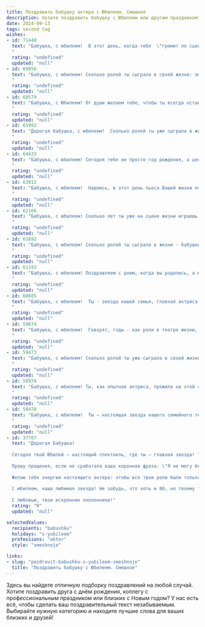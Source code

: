 ```yaml
---
title: Поздравить бабушку актера с Юбилеем. Смешное
description: Хотите поздравить бабушку с Юбилеем или другим праздником? Наш ИИ создаст незабываемое поздравление, а вы обязательно выделитесь среди других.  
date: 2024-09-13
tags: second tag
wishes:
- id: 71440
  text: "Бабушка, с юбилеем!  В этот день, когда тебя  \"гремит по сцене\" вся родня,  мы хотим пожелать, чтобы ты, как артист,  зажигала на сцене жизни еще долгие годы! 🎭🎂🥂🍾
  "
  rating: "undefined"
  updated: "null"
- id: 69956
  text: "Бабушка, с юбилеем! Сколько ролей ты сыграла в своей жизни: любящая бабушка, заботливая хозяйка, строгая учительница, а порой даже грозный дракон! Спасибо тебе за все эти роли, все они были незабываемы! Желаем тебе еще много ярких и интересных выступлений на жизненной сцене, аплодисментов и счастливых зрителей!
  "
  rating: "undefined"
  updated: "null"
- id: 68579
  text: "Бабушка, с Юбилеем! От души желаем тебе, чтобы ты всегда оставалась  яркой звездой, но  в хорошем смысле, конечно!  Пусть твой актерский талант никогда не угасает, а сцена жизни дарит тебе только  положительные роли! 🎉
  "
  rating: "undefined"
  updated: "null"
- id: 65992
  text: "Дорогая бабушка, с юбилеем!  Сколько ролей ты уже сыграла в жизни: любящей мамы, мудрого советчика, неподражаемого рассказчика сказок. Но твоя главная роль - это роль невероятной бабушки, которая всегда умеет поднять настроение и сделать жизнь ярче! Желаем тебе еще многих лет на сцене жизни, полных оваций, аплодисментов и, конечно, конфет! 🥳🎉
  "
  rating: "undefined"
  updated: "null"
- id: 64433
  text: "Бабушка, с юбилеем! Сегодня тебе не просто год рождения, а целый спектакль жизни! Поздравляем с премьерой нового акта, где ты, как всегда, в главной роли! Желаем тебе самых ярких оваций, самых искренних аплодисментов и самых запоминающихся ролей!
  "
  rating: "undefined"
  updated: "null"
- id: 63012
  text: "Бабушка, с юбилеем!  Надеюсь, в этот день пьеса Вашей жизни полна смеха, а сцена -  усыпана цветами!  Пусть аплодисменты не смолкают, а роли всегда будут главными!
  "
  rating: "undefined"
  updated: "null"
- id: 62166
  text: "Бабушка, с юбилеем! Сколько лет ты уже на сцене жизни играешь главные роли – от строгой, но любящей мамы до мудрой и веселой бабушки!  Ты – настоящая звезда, которая  сияет ярче всех! Желаем тебе новых ролей, оваций и бурных аплодисментов от всей семьи!
  "
  rating: "undefined"
  updated: "null"
- id: 61692
  text: "Бабушка, с юбилеем! Сколько ролей ты сыграла в жизни - бабушки, мамы, подруги,  даже, может быть, злодейки, когда внуков наказывала. Но самая главная твоя роль - это роль любимой бабушки, которую ты играешь блестяще уже столько лет! Желаем тебе новых ролей, ярких эмоций и  огромного количества аплодисментов!
  "
  rating: "undefined"
  updated: "null"
- id: 61193
  text: "Бабушка, с юбилеем! Поздравляем с днем, когда вы родились, а мир получил талантливую актрису, способную сыграть любую роль! Пусть  в вашей жизни будет много ярких ролей, аплодисментов и оваций.  Будьте здоровы, бодры и полны энтузиазма!
  "
  rating: "undefined"
  updated: "null"
- id: 60685
  text: "Бабушка, с юбилеем!  Ты - звезда нашей семьи, главная актриса в спектакле под названием \"Жизнь\"!  И пусть у тебя уже есть свой \"Оскар\" за \"Лучшую бабушку\", мы желаем тебе еще много ярких ролей в жизни, аплодисментов и, конечно, любви!
  "
  rating: "undefined"
  updated: "null"
- id: 59674
  text: "Бабушка, с юбилеем!  Говорят, годы - как роли в театре жизни, а ты играешь их с такой страстью, что нам, зрителям, просто некуда деться!  Мы желаем тебе новых ролей, только в комедийных жанрах, чтобы смех и радость звучали в твоей жизни всегда!  Будь здорова, любима и вечно юна, как героиня твоего любимого спектакля! 🎉
  "
  rating: "undefined"
  updated: "null"
- id: 59473
  text: "Бабушка, с юбилеем! Сколько ролей ты уже сыграла в своей жизни: любящей мамы, мудрой бабушки, и, конечно же, блистательной актрисы! Желаем тебе новых, ярких ролей, бурных оваций зала и бесконечного зрительского восторга! Пусть твоя жизнь будет полна смеха, радости и, конечно же, аплодисментов! 😄🎉
  "
  rating: "undefined"
  updated: "null"
- id: 58974
  text: "Бабушка, с юбилеем! Ты, как опытная актриса, прожила на этой сцене уже столько ярких ролей! От комедийных бабушек до драматических героинь, ты всегда была на высоте! Желаем тебе новых, интересных сценариев и стоячих оваций от жизни!
  "
  rating: "undefined"
  updated: "null"
- id: 58478
  text: "Бабушка, с юбилеем!  Ты – настоящая звезда нашего семейного театра!  С каждым годом ты все ярче светишь на сцене нашей жизни,  и уже заслужила звание \"Заслуженный артист\" за роли бабушки, повара, доктора и просто мудрого советчика!
  "
  rating: "undefined"
  updated: "null"
- id: 37707
  text: "Дорогая Бабушка!
  
  Сегодня твой Юбилей – настоящий спектакль, где ты – главная звезда! Так что, надевай свой лучший костюм, подмигивай зрителям и получай заслуженные аплодисменты!
  
  Прошу прощения, если не сработала ваша коронная фраза: \"Я не могу без своей гримерки!\" Но на этот раз гримерочка не понадобится – у тебя уже есть шикарный грим жизни, состоящий из мудрости, доброты и кучи веселых историй.
  
  Желаю тебе энергии настоящего актера: чтобы все твои роли были только главными, а не второго плана! Пусть в жизни будет меньше «плохих сценариев» и больше «романтических комедий» с хэппи-эндом!
  
  С юбилеем, наша любимая звезда! Не забудь, что хоть и 80, но твоему таланту и энергии нет границ!
  
  С любовью, твои искренние поклонники!"
  rating: "0"
  updated: "null"

selectedValues:
  recipients: "babushku"
  holidays: "s-yubileem"
  professions: "akter"
  style: "smeshnoje"

links:
- slug: "pozdravit-babushku-s-yubileem-smeshnoje"
  title: "Поздравить бабушку с Юбилеем. Смешное"
---
```


Здесь вы найдете отличную подборку поздравлений на любой случай. 
Хотите поздравить друга с днём рождения, коллегу с профессиональным праздником или близких с Новым годом? У нас есть всё, чтобы сделать ваш поздравительный текст незабываемым. Выбирайте нужную категорию и находите лучшие слова для ваших близких и друзей!
